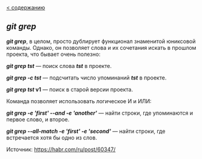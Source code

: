 [< содержанию](./readme.md)

## ***git grep***

***git grep***, в целом, просто дублирует функционал знаменитой юниксовой
команды. Однако, он позволяет слова и их сочетания искать в прошлом проекта, что
бывает очень полезно:

***git grep tst*** — поиск слова ***tst*** в проекте.

***git grep -с tst*** — подсчитать число упоминаний ***tst*** в проекте.


***git grep tst* v1** — поиск в старой версии проекта.

Команда позволяет использовать логическое И и ИЛИ:

***git grep -e 'first' --and -e 'another'*** — найти строки, где упоминаются и первое слово, и второе.

***git grep --all-match -e 'first' -e 'second'*** — найти строки, где встречается хотя бы одно из слов.

Источник: https://habr.com/ru/post/60347/